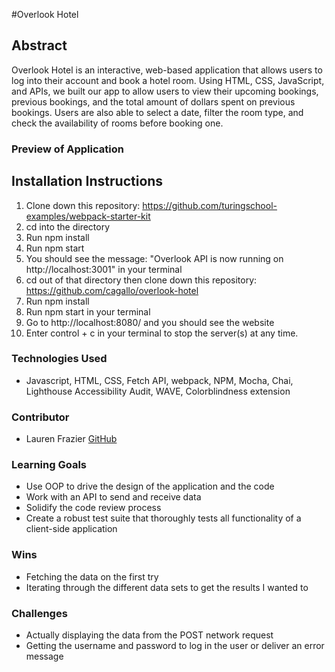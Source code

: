 #Overlook Hotel

## Abstract
Overlook Hotel is an interactive, web-based application that allows users to log into their account and book a hotel room. Using HTML, CSS, JavaScript, and APIs, we built our app to allow users to view their upcoming bookings, previous bookings, and the total amount of dollars spent on previous bookings. Users are also able to select a date, filter the room type, and check the availability of rooms before booking one. 

### Preview of Application


## Installation Instructions
1. Clone down this repository: https://github.com/turingschool-examples/webpack-starter-kit
1. cd into the directory
1. Run npm install
1. Run npm start
1. You should see the message: "Overlook API is now running on http://localhost:3001" in your terminal
1. cd out of that directory then clone down this repository: https://github.com/cagallo/overlook-hotel
1. Run npm install
1. Run npm start in your terminal
1. Go to http://localhost:8080/ and you should see the website
1. Enter control + c in your terminal to stop the server(s) at any time.

### Technologies Used
- Javascript, HTML, CSS, Fetch API, webpack, NPM, Mocha, Chai, Lighthouse Accessibility Audit, WAVE, Colorblindness extension

### Contributor
- Lauren Frazier [GitHub](https://github.com/FrazierLE)

### Learning Goals
- Use OOP to drive the design of the application and the code
- Work with an API to send and receive data
- Solidify the code review process
- Create a robust test suite that thoroughly tests all functionality of a client-side application

### Wins
- Fetching the data on the first try
- Iterating through the different data sets to get the results I wanted to

### Challenges
- Actually displaying the data from the POST network request
- Getting the username and password to log in the user or deliver an error message